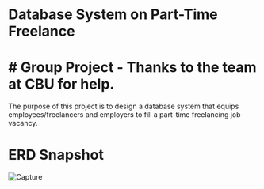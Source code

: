 # Database System on Part-Time Freelance
# # Group Project - Thanks to the team at CBU for help.
The purpose of this project is to design a database system that equips employees/freelancers and employers to fill a part-time freelancing job vacancy.
# ERD Snapshot
![Capture](https://user-images.githubusercontent.com/98677120/230500059-cd1a8d0b-483c-48ff-b513-a4db8c23e45d.JPG)
